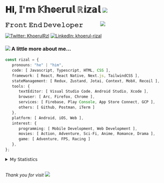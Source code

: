 <h1> 𝐇𝐢, 𝕀'𝕞 𝕂𝕙𝕠𝕖𝕣𝕦𝕝 ℝ𝕚𝕫𝕒𝕝 <img src="https://media.giphy.com/media/mGcNjsfWAjY5AEZNw6/giphy.gif" width="50"></h1>
<img align='right' src="https://media.giphy.com/media/v1.Y2lkPTc5MGI3NjExOWI2ajR2NGJubzBsZHFuaHMwajRrcDNsNXJwOG8yb3F0NjhkNXF4OSZlcD12MV9pbnRlcm5hbF9naWZfYnlfaWQmY3Q9cw/fkZukR450RQ1qnGaq9/giphy.gif" width="200">
<strong style="font-size:20px;">𝙵𝚛𝚘𝚗𝚝 𝙴𝚗𝚍 𝙳𝚎𝚟𝚎𝚕𝚘𝚙𝚎𝚛</strong>
</p></em>

[![Twitter: KhoerulRzl](https://img.shields.io/twitter/follow/KhoerulRzl?style=social)](https://twitter.com/KhoerulRzl)
[![LinkedIn: khoerul-rizal](https://img.shields.io/badge/khoerul--rizal-blue?style=flat-square&logo=Linkedin&logoColor=white&link=https://www.linkedin.com/in/khoerul-rizal/)](https://www.linkedin.com/in/khoerul-rizal/)

### <img src="https://media.giphy.com/media/VgCDAzcKvsR6OM0uWg/giphy.gif" width="50"> A little more about me...

```typescript
const rizal = {
   pronouns: "he" | "him",
   code: [ Javascript, Typescript, HTML, CSS ],
   framework: [ React, React Native, Next.js, TailwindCSS ],
   stateManagement: [ Redux, Zustand, Jotai, Context, MobX, Recoil ],
   tools: {
      textEditor: [ Visual Studio Code, Android Studio, Xcode ],
      browser: [ Arc, Firefox, Chrome ],
      services: [ Firebase, Play Console, App Store Connect, GCP ],
      others: [ Github, Postman, iTerm ]
   },
   platform: [ Android, iOS, Web ],
   interest: {
      programming: [ Mobile Development, Web Development ],
      movies: [ Action, Adventure, Sci-Fi, Anime, Romance, Drama ],
      game: [ Adventure, FPS, Racing ]
   },
};
```

<details>
  <summary>𝖬𝗒 𝖲𝗍𝖺𝗍𝗂𝗌𝗍𝗂𝖼𝗌</summary><br/>
   
<!--START_SECTION:waka-->
![Code Time](http://img.shields.io/badge/Code%20Time-98%20hrs%2031%20mins-blue)

![Profile Views](http://img.shields.io/badge/Profile%20Views-51-blue)

**🐱 My GitHub Data** 

> 📦 33.2 kB Used in GitHub's Storage 
 > 
> 🏆 648 Contributions in the Year 2024
 > 
> 💼 Opted to Hire
 > 
> 📜 31 Public Repositories 
 > 
> 🔑 5 Private Repositories 
 > 
**I'm an Early 🐤** 

```text
🌞 Morning                9662 commits        █████████░░░░░░░░░░░░░░░░   34.87 % 
🌆 Daytime                12160 commits       ███████████░░░░░░░░░░░░░░   43.89 % 
🌃 Evening                5761 commits        █████░░░░░░░░░░░░░░░░░░░░   20.79 % 
🌙 Night                  124 commits         ░░░░░░░░░░░░░░░░░░░░░░░░░   00.45 % 
```
📅 **I'm Most Productive on Tuesday** 

```text
Monday                   5557 commits        █████░░░░░░░░░░░░░░░░░░░░   20.06 % 
Tuesday                  6122 commits        ██████░░░░░░░░░░░░░░░░░░░   22.10 % 
Wednesday                4556 commits        ████░░░░░░░░░░░░░░░░░░░░░   16.44 % 
Thursday                 5364 commits        █████░░░░░░░░░░░░░░░░░░░░   19.36 % 
Friday                   4012 commits        ████░░░░░░░░░░░░░░░░░░░░░   14.48 % 
Saturday                 904 commits         █░░░░░░░░░░░░░░░░░░░░░░░░   03.26 % 
Sunday                   1192 commits        █░░░░░░░░░░░░░░░░░░░░░░░░   04.30 % 
```


📊 **This Week I Spent My Time On** 

```text
🕑︎ Time Zone: Asia/Jakarta

💬 Programming Languages: 
TypeScript               18 hrs 47 mins      ██████████░░░░░░░░░░░░░░░   40.09 % 
Other                    14 hrs 39 mins      ████████░░░░░░░░░░░░░░░░░   31.26 % 
JavaScript               6 hrs 58 mins       ████░░░░░░░░░░░░░░░░░░░░░   14.90 % 
Figma Design             5 hrs               ███░░░░░░░░░░░░░░░░░░░░░░   10.68 % 
Groovy                   35 mins             ░░░░░░░░░░░░░░░░░░░░░░░░░   01.24 % 

🔥 Editors: 
VS Code                  27 hrs 39 mins      ███████████████░░░░░░░░░░   58.99 % 
Slack                    11 hrs 3 mins       ██████░░░░░░░░░░░░░░░░░░░   23.60 % 
Figma                    5 hrs               ███░░░░░░░░░░░░░░░░░░░░░░   10.68 % 
iTerm2                   1 hr 36 mins        █░░░░░░░░░░░░░░░░░░░░░░░░   03.44 % 
Terminal                 1 hr 26 mins        █░░░░░░░░░░░░░░░░░░░░░░░░   03.08 % 

💻 Operating System: 
Mac                      46 hrs 52 mins      █████████████████████████   100.00 % 
```

**I Mostly Code in JavaScript** 

```text
JavaScript               41 repos            ██████████████████░░░░░░░   73.21 % 
TypeScript               8 repos             ████░░░░░░░░░░░░░░░░░░░░░   14.29 % 
Go                       2 repos             █░░░░░░░░░░░░░░░░░░░░░░░░   03.57 % 
Jupyter Notebook         1 repo              ░░░░░░░░░░░░░░░░░░░░░░░░░   01.79 % 
Java                     1 repo              ░░░░░░░░░░░░░░░░░░░░░░░░░   01.79 % 
```



**Timeline**

![Lines of Code chart](https://raw.githubusercontent.com/khoerulrizal/khoerulrizal/main/assets/bar_graph.png)


 Last Updated on 23/05/2024 00:40:29 UTC
<!--END_SECTION:waka-->
</details>
<br/>

<em>Thank you for visit</em> <img src="https://media.giphy.com/media/v1.Y2lkPTc5MGI3NjExcHdvNm1qZWtjaGw0ZjdwM3Z3NnY2dHlueTVuODBta2FiY20wM2YybSZlcD12MV9pbnRlcm5hbF9naWZfYnlfaWQmY3Q9cw/tV25tpdKqdFa9x81k2/giphy.gif" width="40">

